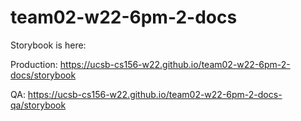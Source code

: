 # team02-w22-6pm-2-docs

Storybook is here:

Production: https://ucsb-cs156-w22.github.io/team02-w22-6pm-2-docs/storybook

QA: https://ucsb-cs156-w22.github.io/team02-w22-6pm-2-docs-qa/storybook

